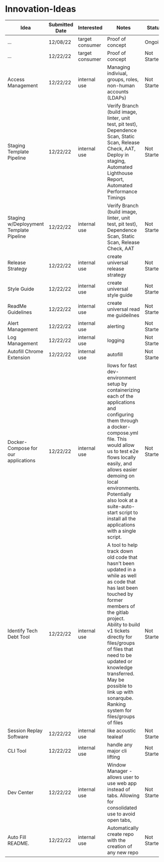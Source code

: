 # Innovation-Ideas


| **Idea** | **Submitted Date** | **Interested** | **Notes** | Status | Timeframe | Submitted |
|----------|------------------|----------------|-----------|--------|-----------| ----- |
| ... | 12/08/22 | target consumer | Proof of concept | Ongoing | 1 month | url |
| ... | 12/22/22 | target consumer | Proof of concept | Not Started | 2 weeks | n/a |
| Access Management | 12/22/22 | internal use | Managing indiviual, groups, roles, non-human accounts (LDAPs) | Not Started | 3 - 6 months | n/a |
| Staging Template Pipeline | 12/22/22 | internal use | Verify Branch (build image, linter, unit test, pit test), Dependence Scan, Static Scan, Release Check, AAT, Deploy in staging, Automated Lighthouse Report, Automated Performance Timings | Not Started | 1 - 2 months | n/a |
| Staging w/Deployyment Template Pipeline | 12/22/22 | internal use | Verify Branch (build image, linter, unit test, pit test), Dependence Scan, Static Scan, Release Check, AAT | Not Started | 1 - 2 months | n/a |
| Release Strategy  | 12/22/22 | internal use | create universal release strategy | Not Started | 1 - 2 months | n/a |
| Style Guide  | 12/22/22 | internal use | create universal style guide | Not Started | 1 - 2 months | n/a |
| ReadMe Guidelines  | 12/22/22 | internal use | create universal read me guideilnes | Not Started | 1 - 2 months | n/a |
| Alert Management  | 12/22/22 | internal use | alerting | Not Started | 1 - 2 months | n/a |
| Log Management  | 12/22/22 | internal use | logging | Not Started | 1 - 2 months | n/a |
| Autofill Chrome Extension  | 12/22/22 | internal use | autofill | Not Started | 1 - 2 months | n/a |
| Docker-Compose for our applications | 12/22/22 | internal use | llows for fast dev-environment setup by containerizing each of the applications and configuring them through a docker-compose.yml file. This would allow us to test e2e flows locally easily, and allows easier demoing on local environments. Potentially also look at a suite-auto-start script to install all the applications with a single script. | Not Started | 1 - 2 months | n/a |
| Identify Tech Debt Tool | 12/22/22 | internal use | A tool to help track down old code that hasn't been updated in a while as well as code that has last been touched by former members of the gitlab project. Ability to build v1 tickets directly for files/groups of files that need to be updated or knowledge transferred. May be possible to link up with sonarqube. Ranking system for files/groups of files | Not Started | 1 - 2 months | n/a |
| Session Replay Software | 12/22/22 | internal use | like acoustic tealeaf  | Not Started | 1 - 2 months | n/a |
| CLI Tool | 12/22/22 | internal use | handle any major cli lifting  | Not Started | 1 - 2 months | n/a |
| Dev Center | 12/22/22 | internal use | Window Manager - allows user to use web app instead of tabs. Allowing for consolidated use to avoid open tabs,  | Not Started | 1 - 2 months | [Dev Center](https://github.com/HoseaCodes/DevCenter) |
| Auto Fill README. | 12/22/22 | internal use | Automatically create repo with the creation of any new repo  | Not Started | 1 - 2 months | [README](https://github.com/HoseaCodes/Best-README-Template) or [readme](https://github.com/HoseaCodes/readme-template) |

